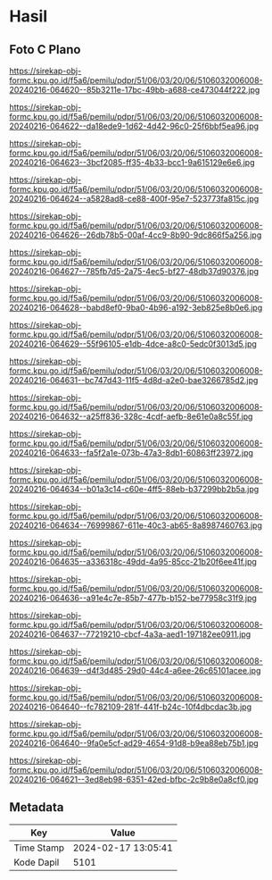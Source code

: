 # Hasil

## Foto C Plano

https://sirekap-obj-formc.kpu.go.id/f5a6/pemilu/pdpr/51/06/03/20/06/5106032006008-20240216-064620--85b3211e-17bc-49bb-a688-ce473044f222.jpg

https://sirekap-obj-formc.kpu.go.id/f5a6/pemilu/pdpr/51/06/03/20/06/5106032006008-20240216-064622--da18ede9-1d62-4d42-96c0-25f6bbf5ea96.jpg

https://sirekap-obj-formc.kpu.go.id/f5a6/pemilu/pdpr/51/06/03/20/06/5106032006008-20240216-064623--3bcf2085-ff35-4b33-bcc1-9a615129e6e6.jpg

https://sirekap-obj-formc.kpu.go.id/f5a6/pemilu/pdpr/51/06/03/20/06/5106032006008-20240216-064624--a5828ad8-ce88-400f-95e7-523773fa815c.jpg

https://sirekap-obj-formc.kpu.go.id/f5a6/pemilu/pdpr/51/06/03/20/06/5106032006008-20240216-064626--26db78b5-00af-4cc9-8b90-9dc866f5a256.jpg

https://sirekap-obj-formc.kpu.go.id/f5a6/pemilu/pdpr/51/06/03/20/06/5106032006008-20240216-064627--785fb7d5-2a75-4ec5-bf27-48db37d90376.jpg

https://sirekap-obj-formc.kpu.go.id/f5a6/pemilu/pdpr/51/06/03/20/06/5106032006008-20240216-064628--babd8ef0-9ba0-4b96-a192-3eb825e8b0e6.jpg

https://sirekap-obj-formc.kpu.go.id/f5a6/pemilu/pdpr/51/06/03/20/06/5106032006008-20240216-064629--55f96105-e1db-4dce-a8c0-5edc0f3013d5.jpg

https://sirekap-obj-formc.kpu.go.id/f5a6/pemilu/pdpr/51/06/03/20/06/5106032006008-20240216-064631--bc747d43-11f5-4d8d-a2e0-bae3266785d2.jpg

https://sirekap-obj-formc.kpu.go.id/f5a6/pemilu/pdpr/51/06/03/20/06/5106032006008-20240216-064632--a25ff836-328c-4cdf-aefb-8e61e0a8c55f.jpg

https://sirekap-obj-formc.kpu.go.id/f5a6/pemilu/pdpr/51/06/03/20/06/5106032006008-20240216-064633--fa5f2a1e-073b-47a3-8db1-60863ff23972.jpg

https://sirekap-obj-formc.kpu.go.id/f5a6/pemilu/pdpr/51/06/03/20/06/5106032006008-20240216-064634--b01a3c14-c60e-4ff5-88eb-b37299bb2b5a.jpg

https://sirekap-obj-formc.kpu.go.id/f5a6/pemilu/pdpr/51/06/03/20/06/5106032006008-20240216-064634--76999867-611e-40c3-ab65-8a8987460763.jpg

https://sirekap-obj-formc.kpu.go.id/f5a6/pemilu/pdpr/51/06/03/20/06/5106032006008-20240216-064635--a336318c-49dd-4a95-85cc-21b20f6ee41f.jpg

https://sirekap-obj-formc.kpu.go.id/f5a6/pemilu/pdpr/51/06/03/20/06/5106032006008-20240216-064636--a91e4c7e-85b7-477b-b152-be77958c31f9.jpg

https://sirekap-obj-formc.kpu.go.id/f5a6/pemilu/pdpr/51/06/03/20/06/5106032006008-20240216-064637--77219210-cbcf-4a3a-aed1-197182ee0911.jpg

https://sirekap-obj-formc.kpu.go.id/f5a6/pemilu/pdpr/51/06/03/20/06/5106032006008-20240216-064639--d4f3d485-29d0-44c4-a6ee-26c65101acee.jpg

https://sirekap-obj-formc.kpu.go.id/f5a6/pemilu/pdpr/51/06/03/20/06/5106032006008-20240216-064640--fc782109-281f-441f-b24c-10f4dbcdac3b.jpg

https://sirekap-obj-formc.kpu.go.id/f5a6/pemilu/pdpr/51/06/03/20/06/5106032006008-20240216-064640--9fa0e5cf-ad29-4654-91d8-b9ea88eb75b1.jpg

https://sirekap-obj-formc.kpu.go.id/f5a6/pemilu/pdpr/51/06/03/20/06/5106032006008-20240216-064621--3ed8eb98-6351-42ed-bfbc-2c9b8e0a8cf0.jpg


## Metadata

| Key        | Value               |
| ---------- | ------------------- |
| Time Stamp | 2024-02-17 13:05:41 |
| Kode Dapil | 5101                |



